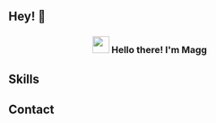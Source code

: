 ## Hey! 👋
<h3 align="center"><img src = "https://raw.githubusercontent.com/MartinHeinz/MartinHeinz/master/wave.gif" width = 30px> Hello there! I'm Magg</h3>


## Skills


## Contact
